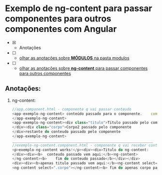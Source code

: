 # Exemplo de ng-content para passar componentes para outros componentes com Angular
- [x] - Anotações
- [ ] - [olhar as anotações sobre <b>MÓDULOS</b> na pasta modulos](https://github.com/RogerioPST/aprendendo-angular/blob/master/meu-primeiro-projeto/modulos/README.MD)
- [ ] - [olhar as anotações sobre <b>ng-content</b> para passar componentes para outros componentes](https://github.com/RogerioPST/aprendendo-angular/blob/master/exemplo-diretivas/ng-content/README.MD)

## Anotações:
<ol>
<li>ng-content:

```javascript
//app.component.html - componente q vai passar conteudo
<app-exemplo-ng-content> conteúdo passado para o componente.	componente diretiva-ngIf<app-diretiva-ngif></app-diretiva-ngif>
</app-exemplo-ng-content>
<app-exemplo-ng-content><div class="titulo">Titulo passado pelo componente</div><div class="corpo">Corpo1 passado pelo componente
</div><div class="corpo">Corpo2 passado pelo componente
</div>restante do conteudo passado pelo componente
</app-exemplo-ng-content>
_________________________________________________________________
//exemplo-ng-content.component.html - componente q vai receber conteudo passado
<p>exemplo-ng-content works!</p><div><div>Titulo do ng-content:
</div><div><b>	conteudo passado vem aqui:</b><ng-content>
</ng-content><b>	fim do conteudo passado</b></div></div>
<div><div><b>apenas titulo passado vem aqui:</b><ng-content select=".titulo"></ng-content><b> fim do apenas titulo passado vem aqui:</b></div><div><b> apenas corpo passado vem aqui: </b>
<ng-content select=".corpo"></ng-content><b> fim do apenas corpo passado vem aqui:</b></div></div>
```
</li>
</ol>